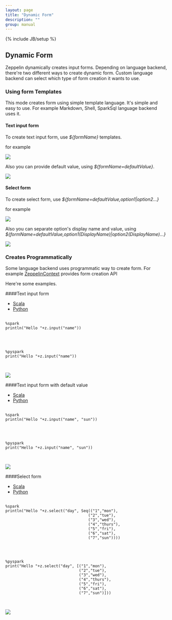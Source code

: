 ```yaml
---
layout: page
title: "Dynamic Form"
description: ""
group: manual
---
```

<!--
Licensed under the Apache License, Version 2.0 (the "License");
you may not use this file except in compliance with the License.
You may obtain a copy of the License at

http://www.apache.org/licenses/LICENSE-2.0

Unless required by applicable law or agreed to in writing, software
distributed under the License is distributed on an "AS IS" BASIS,
WITHOUT WARRANTIES OR CONDITIONS OF ANY KIND, either express or implied.
See the License for the specific language governing permissions and
limitations under the License.
-->
{% include JB/setup %}


## Dynamic Form

Zeppelin dynamically creates input forms. Depending on language backend, there're two different ways to create dynamic form.
Custom language backend can select which type of form creation it wants to use.

### Using form Templates

This mode creates form using simple template language. It's simple and easy to use. For example Markdown, Shell, SparkSql language backend uses it.

#### Text input form

To create text input form, use _${formName}_ templates.

for example

<img src="/assets/themes/zeppelin/img/screenshots/form_input.png" />


Also you can provide default value, using _${formName=defaultValue}_.

<img src="/assets/themes/zeppelin/img/screenshots/form_input_default.png" />


#### Select form

To create select form, use _${formName=defaultValue,option1|option2...}_

for example

<img src="/assets/themes/zeppelin/img/screenshots/form_select.png" />

Also you can separate option's display name and value, using _${formName=defaultValue,option1(DisplayName)|option2(DisplayName)...}_

<img src="/assets/themes/zeppelin/img/screenshots/form_select_displayname.png" />

### Creates Programmatically

Some language backend uses programmatic way to create form. For example [ZeppelinContext](../interpreter/spark.html#zeppelincontext) provides form creation API

Here're some examples.

####Text input form

<ul class="nav nav-tabs" data-tabs"tabs">
  <li class="active"><a href="#scala_1" data-toggle="tab">Scala</a></li>
  <li><a href="#python_1" data-toggle="tab">Python</a></li>
</ul>
<div class="tab-content">
    <div id="scala_1" class="tab-pane active">
        <pre>
            <code class="scala language-scala">
%spark
println("Hello "+z.input("name"))
            </code>
        </pre>
    </div>
    <div id="python_1" class="tab-pane">
        <pre>
            <code class="python language-python">
%pyspark
print("Hello "+z.input("name"))
            </code>
        </pre>
    </div>
</div>
<img src="/assets/themes/zeppelin/img/screenshots/form_input_prog.png" />

####Text input form with default value

<ul class="nav nav-tabs" data-tabs"tabs">
    <li class="active"><a href="#scala_2" data-toggle="tab">Scala</a></li>
    <li><a href="#python_2" data-toggle="tab">Python</a></li>
</ul>
<div class="tab-content">
    <div id="scala_2" class="tab-pane active">
        <pre>
            <code class="scala language-scala">
%spark
println("Hello "+z.input("name", "sun")) 
            </code>
        </pre>
    </div>
    <div id="python_2" class="tab-pane">
        <pre>
            <code class="python language-python">   
%pyspark
print("Hello "+z.input("name", "sun"))
            </code>
        </pre>
    </div>
</div>
<img src="/assets/themes/zeppelin/img/screenshots/form_input_default_prog.png" />

####Select form

<ul class="nav nav-tabs" data-tabs"tabs">
    <li class="active"><a href="#scala_3" data-toggle="tab">Scala</a></li>
    <li><a href="#python_3" data-toggle="tab">Python</a></li>
</ul>
<div class="tab-content">
    <div id="scala_3" class="tab-pane active">
        <pre>
            <code class="scala language-scala">
%spark
println("Hello "+z.select("day", Seq(("1","mon"),
                                    ("2","tue"),
                                    ("3","wed"),
                                    ("4","thurs"),
                                    ("5","fri"),
                                    ("6","sat"),
                                    ("7","sun"))))
            </code>
        </pre>
    </div>
    <div id="python_3" class="tab-pane">
        <pre>
            <code class="python language-python">   
%pyspark
print("Hello "+z.select("day", [("1","mon"),
                                ("2","tue"),
                                ("3","wed"),
                                ("4","thurs"),
                                ("5","fri"),
                                ("6","sat"),
                                ("7","sun")]))
            </code>
        </pre>
    </div>
</div>
<img src="/assets/themes/zeppelin/img/screenshots/form_select_prog.png" />

